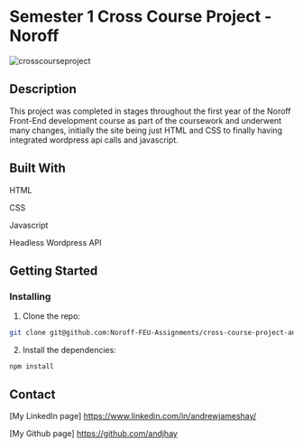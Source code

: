 # Semester 1 Cross Course Project - Noroff

![crosscourseproject](https://user-images.githubusercontent.com/88853764/172799761-5db281a5-dc62-41c9-bea1-5210cdf4eb08.png)

## Description

This project was completed in stages throughout the first year of the Noroff Front-End development course as part of the coursework and underwent many changes, initially the site being just HTML and CSS to finally having integrated wordpress api calls and javascript.

## Built With

HTML

CSS

Javascript

Headless Wordpress API

## Getting Started

### Installing

1. Clone the repo:

```bash
git clone git@github.com:Noroff-FEU-Assignments/cross-course-project-andjhay.git
```

2. Install the dependencies:

```
npm install
```

## Contact

[My LinkedIn page] https://www.linkedin.com/in/andrewjameshay/

[My Github page] https://github.com/andjhay
